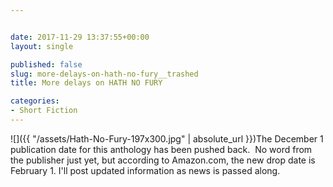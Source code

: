 ```yaml
---


date: 2017-11-29 13:37:55+00:00
layout: single

published: false
slug: more-delays-on-hath-no-fury__trashed
title: More delays on HATH NO FURY

categories:
- Short Fiction
---
```


![]({{ "/assets/Hath-No-Fury-197x300.jpg" | absolute_url }})The December 1 publication date for this anthology has been pushed back.  No word from the publisher just yet, but according to Amazon.com, the new drop date is February 1. I'll post updated information as news is passed along.


